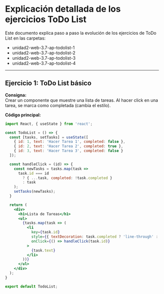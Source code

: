 # Explicación detallada de los ejercicios ToDo List

Este documento explica paso a paso la evolución de los ejercicios de ToDo List en las carpetas:

- unidad2-web-3.7-ap-todolist-1
- unidad2-web-3.7-ap-todolist-2
- unidad2-web-3.7-ap-todolist-3
- unidad2-web-3.7-ap-todolist-4

---

## Ejercicio 1: ToDo List básico

**Consigna:**  
Crear un componente que muestre una lista de tareas. Al hacer click en una tarea, se marca como completada (cambia el estilo).

**Código principal:**
```jsx
import React, { useState } from 'react';

const TodoList = () => {
  const [tasks, setTasks] = useState([
    { id: 1, text: 'Hacer Tarea 1', completed: false }, 
    { id: 2, text: 'Hacer Tarea 2', completed: true },
    { id: 3, text: 'Hacer Tarea 3', completed: false }
  ]);

  const handleClick = (id) => {
    const newTasks = tasks.map(task => 
      task.id === id
        ? { ...task, completed: !task.completed }
        : task
    );
    setTasks(newTasks);
  }

  return (
    <div>
      <h1>Lista de Tareas</h1>
      <ul>
        {tasks.map(task => (
          <li 
            key={task.id}
            style={{ textDecoration: task.completed ? 'line-through' : 'none' }}
            onClick={() => handleClick(task.id)}
          >
            {task.text}
          </li>
        ))}
      </ul>
    </div>
  );
}

export default TodoList;